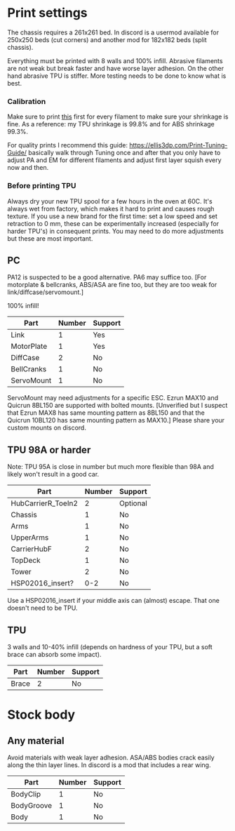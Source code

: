 # Print settings

The chassis requires a 261x261 bed. In discord is a usermod available for 250x250 beds (cut corners) and another mod for 182x182 beds (split chassis).

Everything must be printed with 8 walls and 100% infill. Abrasive filaments are not weak but break faster and have worse layer adhesion. On the other hand abrasive TPU is stiffer. More testing needs to be done to know what is best.

### Calibration

Make sure to print [this](/Calibration.stl) first for every filament to make sure your shrinkage is fine. As a reference: my TPU shrinkage is 99.8% and for ABS shrinkage 99.3%.

For quality prints I recommend this guide: https://ellis3dp.com/Print-Tuning-Guide/ basically walk through Tuning once and after that you only have to adjust PA and EM for different filaments and adjust first layer squish every now and then.

### Before printing TPU

Always dry your new TPU spool for a few hours in the oven at 60C. It's always wet from factory, which makes it hard to print and causes rough texture. If you use a new brand for the first time: set a low speed and set retraction to 0 mm, these can be experimentally increased (especially for harder TPU's) in consequent prints. You may need to do more adjustments but these are most important.


## PC

PA12 is suspected to be a good alternative. PA6 may suffice too. [For motorplate & bellcranks, ABS/ASA are fine too, but they are too weak for link/diffcase/servomount.]

100% infill!

Part | Number | Support
--- | --- | ---
Link | 1 | Yes
MotorPlate | 1 | Yes
DiffCase | 2 | No
BellCranks | 1 | No
ServoMount | 1 | No

ServoMount may need adjustments for a specific ESC. Ezrun MAX10 and Quicrun 8BL150 are supported with bolted mounts. [Unverified but I suspect that Ezrun MAX8 has same mounting pattern as 8BL150 and that the Quicrun 10BL120 has same mounting pattern as MAX10.] Please share your custom mounts on discord.


## TPU 98A or harder

Note: TPU 95A is close in number but much more flexible than 98A and likely won't result in a good car.

Part | Number | Support
--- | --- | ---
HubCarrierR_ToeIn2 | 2 | Optional
Chassis | 1 | No
Arms | 1 | No
UpperArms | 1 | No
CarrierHubF | 2 | No
TopDeck | 1 | No
Tower | 2 | No
HSP02016_insert? | 0-2 | No

Use a HSP02016_insert if your middle axis can (almost) escape. That one doesn't need to be TPU.


## TPU

3 walls and 10-40% infill (depends on hardness of your TPU, but a soft brace can absorb some impact).

Part | Number | Support
--- | --- | ---
Brace | 2 | No




# Stock body

## Any material

Avoid materials with weak layer adhesion. ASA/ABS bodies crack easily along the thin layer lines. In discord is a mod that includes a rear wing.

Part | Number | Support
--- | --- | ---
BodyClip | 1 | No
BodyGroove | 1 | No
Body | 1 | No
